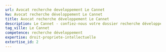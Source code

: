```yaml
---
url: Avocat recherche developpement Le Cannet
kw: Avocat recherche développement Le Cannet
title: Avocat recherche développement Le Cannet
description: Le Cannet - confiez-nous votre dossier recherche développement
tag_ville: Le Cannet
competence: recherche développement
expertise: droit-propriete-intellectuelle
extertise_id: 2
---
```

